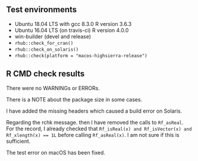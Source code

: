 ## Test environments
* Ubuntu 18.04 LTS with gcc 8.3.0
  R version 3.6.3  
* Ubuntu 16.04 LTS (on travis-ci)
  R version 4.0.0
* win-builder (devel and release)
* `rhub::check_for_cran()`
* `rhub::check_on_solaris()`
* `rhub::check(platform = "macos-highsierra-release")`
  
## R CMD check results
There were no WARNINGs or ERRORs.

There is a NOTE about the package size in some cases.

I have added the missing headers which caused a build error on Solaris. 

Regarding the rchk message. then I have removed the calls to `Rf_asReal`. 
For the record, I already checked that 
`Rf_isReal(x) and Rf_isVector(x) and Rf_xlength(x) == 1L` before calling 
`Rf_asReal(x)`. I am not sure if this is sufficient.

The test error on macOS has been fixed.
